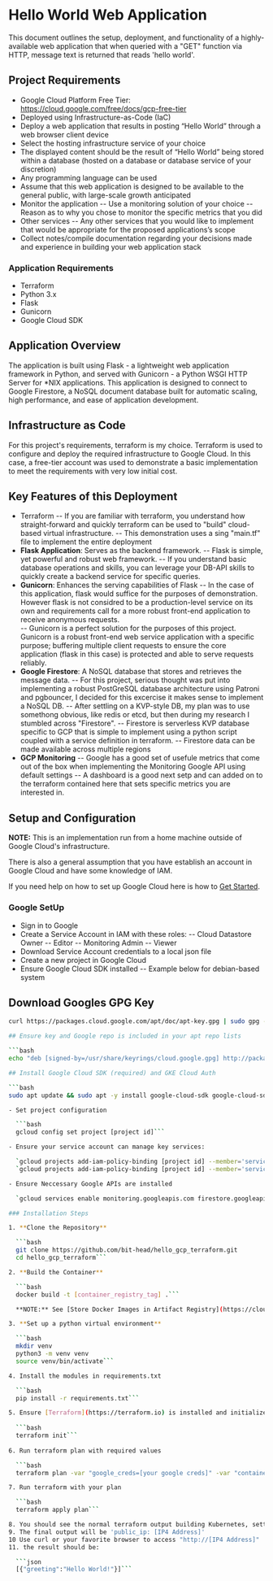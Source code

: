 # Hello World Web Application

This document outlines the setup, deployment, and functionality of a highly-available web application that when queried with a "GET" function via HTTP, message text is returned that reads 'hello world'.

## Project Requirements

- Google Cloud Platform Free Tier: <https://cloud.google.com/free/docs/gcp-free-tier>
- Deployed using Infrastructure-as-Code (IaC)
- Deploy a web application that results in posting “Hello World” through a web browser client device
- Select the hosting infrastructure service of your choice
- The displayed content should be the result of “Hello World” being stored within a database (hosted on a database or database service of your discretion)
- Any programming language can be used
- Assume that this web application is designed to be available to the general public, with large-scale growth anticipated
- Monitor the application
-- Use a monitoring solution of your choice
-- Reason as to why you chose to monitor the specific metrics that you did
- Other services
-- Any other services that you would like to implement that would be appropriate for the proposed applications’s scope
- Collect notes/compile documentation regarding your decisions made and experience in building your web application stack

### Application Requirements

- Terraform
- Python 3.x
- Flask
- Gunicorn
- Google Cloud SDK

## Application Overview

The application is built using Flask - a lightweight web application framework in Python, and served with Gunicorn - a Python WSGI HTTP Server for *NIX applications. This application is designed to connect to Google Firestore, a NoSQL document database built for automatic scaling, high performance, and ease of application development.

## Infrastructure as Code

For this project's requirements, terraform is my choice. Terraform is used to configure and deploy the required infrastructure to Google Cloud. In this case, a free-tier account was used to demonstrate a basic implementation to meet the requirements with very low initial cost.  

## Key Features of this Deployment

- Terraform
-- If you are familiar with terraform, you understand how straight-forward and quickly terraform can be used to "build" cloud-based virtual infrastructure.
-- This demonstration uses a sing "main.tf" file to implement the entire deployment
- **Flask Application**: Serves as the backend framework.
-- Flask is simple, yet powerful and robust web framework.
-- If you understand basic database operations and skills, you can leverage your DB-API skills to quickly create a backend service for specific queries.  
- **Gunicorn**: Enhances the serving capabilities of Flask
-- In the case of this application, flask would suffice for the purposes of demonstration. However flask is not considred to be a production-level service on its own and requirements call for a more robust front-end application to receive anonymous requests.  
-- Gunicorn is a perfect solution for the purposes of this project. Gunicorn is a robust front-end web service application with a specific purpose; buffering multiple client requests to ensure the core application (flask in this case) is protected and able to serve requests reliably.
- **Google Firestore**: A NoSQL database that stores and retrieves the message data.
-- For this project, serious thought was put into implementing a robust PostGreSQL database architecture using Patroni and pgbouncer, I decided for this excercise it makes sense to implement a NoSQL DB.
-- After settling on a KVP-style DB, my plan was to use somethong obvious, like redis or etcd, but then during my research I stumbled across "Firestore".
-- Firestore is serverless KVP database specific to GCP that is simple to implement using a python script coupled with a service definition in terraform.
-- Firestore data can be made available across multiple regions
- **GCP Monitoring**
-- Google has a good set of usefule metrics that come out of the box when implementing the Monitoring Google API using default settings
-- A dashboard is a good next setp and can added on to the terraform contained here that sets specific metrics you are interested in.

## Setup and Configuration

**NOTE:** This is an implementation run from a home machine outside of Google Cloud's infrastructure.

There is also a general assumption that you have establish an account in Google Cloud and have some knowledge of IAM.

If you need help on how to set up Google Cloud here is how to [Get Started](https://cloud.google.com/docs/get-started).

### Google SetUp

- Sign in to Google
- Create a Service Account in IAM with these roles:
-- Cloud Datastore Owner
-- Editor
-- Monitoring Admin
-- Viewer
- Download Service Account credentials to a local json file
- Create a new project in Google Cloud
- Ensure Google Cloud SDK installed
-- Example below for debian-based system

## Download Googles GPG Key

```bash
curl https://packages.cloud.google.com/apt/doc/apt-key.gpg | sudo gpg --dearmor -o /usr/share/keyrings/cloud.google.gpg```

## Ensure key and Google repo is included in your apt repo lists

```bash
echo "deb [signed-by=/usr/share/keyrings/cloud.google.gpg] http://packages.cloud.google.com/apt cloud-sdk main" | sudo tee -a /etc/apt/sources.list.d/google-cloud-sdk.list```

## Install Google Cloud SDK (required) and GKE Cloud Auth

```bash
sudo apt update && sudo apt -y install google-cloud-sdk google-cloud-sdk-gke-gcloud-auth-plugin```

- Set project configuration

  ```bash
  gcloud config set project [project id]```

- Ensure your service account can manage key services:

  `gcloud projects add-iam-policy-binding [project id] --member='serviceAccount:<your service acount>' --role='roles/monitoring.admin'`
  `gcloud projects add-iam-policy-binding [project id] --member='serviceAccount:<your service account>' --role='roles/datastore.owner'`

- Ensure Neccessary Google APIs are installed

  `gcloud services enable monitoring.googleapis.com firestore.googleapis.com container.googleapis.com`

### Installation Steps

1. **Clone the Repository**

  ```bash
  git clone https://github.com/bit-head/hello_gcp_terraform.git
  cd hello_gcp_terraform```

2. **Build the Container**

  ```bash
  docker build -t [container_registry_tag] .```

  **NOTE:** See [Store Docker Images in Artifact Registry](https://cloud.google.com/artifact-registry/docs/docker/store-docker-container-images)

3. **Set up a python virtual environment**

  ```bash
  mkdir venv
  python3 -m venv venv
  source venv/bin/activate```

4. Install the modules in requirements.txt

  ```bash
  pip install -r requirements.txt```

5. Ensure [Terraform](https://terraform.io) is installed and initialized 
  
  ```bash
  terraform init```
 
6. Run terraform plan with required values

  ```bash
  terraform plan -var "google_creds=[your google creds]" -var "container=[registry_tag]" -out plan```

7. Run terraform with your plan

  ```bash
  terraform apply plan```

8. You should see the normal terraform output building Kubernetes, setting up pods, containers, and monitoring
9. The final output will be 'public_ip: [IP4 Address]'
10 Use curl or your favorite browser to access "http://[IP4 Address]"
11. the result should be:

  ```json
  [{"greeting":"Hello World!"}]```

